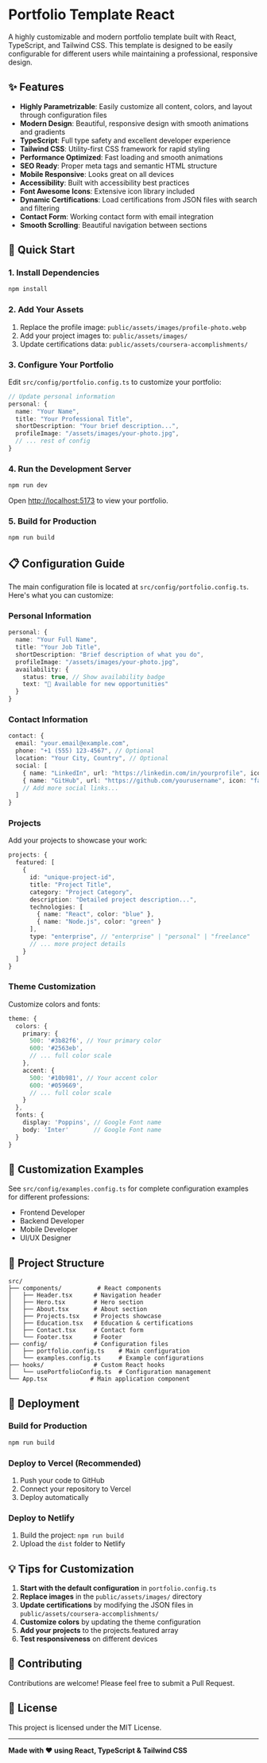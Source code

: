 # Portfolio Template React

A highly customizable and modern portfolio template built with React, TypeScript, and Tailwind CSS. This template is designed to be easily configurable for different users while maintaining a professional, responsive design.

## ✨ Features

- **Highly Parametrizable**: Easily customize all content, colors, and layout through configuration files
- **Modern Design**: Beautiful, responsive design with smooth animations and gradients
- **TypeScript**: Full type safety and excellent developer experience
- **Tailwind CSS**: Utility-first CSS framework for rapid styling
- **Performance Optimized**: Fast loading and smooth animations
- **SEO Ready**: Proper meta tags and semantic HTML structure
- **Mobile Responsive**: Looks great on all devices
- **Accessibility**: Built with accessibility best practices
- **Font Awesome Icons**: Extensive icon library included
- **Dynamic Certifications**: Load certifications from JSON files with search and filtering
- **Contact Form**: Working contact form with email integration
- **Smooth Scrolling**: Beautiful navigation between sections

## 🚀 Quick Start

### 1. Install Dependencies

```bash
npm install
```

### 2. Add Your Assets

1. Replace the profile image: `public/assets/images/profile-photo.webp`
2. Add your project images to: `public/assets/images/`
3. Update certifications data: `public/assets/coursera-accomplishments/`

### 3. Configure Your Portfolio

Edit `src/config/portfolio.config.ts` to customize your portfolio:

```typescript
// Update personal information
personal: {
  name: "Your Name",
  title: "Your Professional Title",
  shortDescription: "Your brief description...",
  profileImage: "/assets/images/your-photo.jpg",
  // ... rest of config
}
```

### 4. Run the Development Server

```bash
npm run dev
```

Open [http://localhost:5173](http://localhost:5173) to view your portfolio.

### 5. Build for Production

```bash
npm run build
```

## 📋 Configuration Guide

The main configuration file is located at `src/config/portfolio.config.ts`. Here's what you can customize:

### Personal Information
```typescript
personal: {
  name: "Your Full Name",
  title: "Your Job Title", 
  shortDescription: "Brief description of what you do",
  profileImage: "/assets/images/your-photo.jpg",
  availability: {
    status: true, // Show availability badge
    text: "🚀 Available for new opportunities"
  }
}
```

### Contact Information
```typescript
contact: {
  email: "your.email@example.com",
  phone: "+1 (555) 123-4567", // Optional
  location: "Your City, Country", // Optional
  social: [
    { name: "LinkedIn", url: "https://linkedin.com/in/yourprofile", icon: "fab fa-linkedin", color: "#0077b5" },
    { name: "GitHub", url: "https://github.com/yourusername", icon: "fab fa-github", color: "#333" },
    // Add more social links...
  ]
}
```

### Projects
Add your projects to showcase your work:

```typescript
projects: {
  featured: [
    {
      id: "unique-project-id",
      title: "Project Title",
      category: "Project Category", 
      description: "Detailed project description...",
      technologies: [
        { name: "React", color: "blue" },
        { name: "Node.js", color: "green" }
      ],
      type: "enterprise", // "enterprise" | "personal" | "freelance"
      // ... more project details
    }
  ]
}
```

### Theme Customization
Customize colors and fonts:

```typescript
theme: {
  colors: {
    primary: {
      500: '#3b82f6', // Your primary color
      600: '#2563eb',
      // ... full color scale
    },
    accent: {
      500: '#10b981', // Your accent color
      600: '#059669',
      // ... full color scale
    }
  },
  fonts: {
    display: 'Poppins', // Google Font name
    body: 'Inter'       // Google Font name
  }
}
```

## 🎨 Customization Examples

See `src/config/examples.config.ts` for complete configuration examples for different professions:
- Frontend Developer
- Backend Developer
- Mobile Developer
- UI/UX Designer

## 📁 Project Structure

```
src/
├── components/          # React components
│   ├── Header.tsx      # Navigation header
│   ├── Hero.tsx        # Hero section
│   ├── About.tsx       # About section  
│   ├── Projects.tsx    # Projects showcase
│   ├── Education.tsx   # Education & certifications
│   ├── Contact.tsx     # Contact form
│   └── Footer.tsx      # Footer
├── config/             # Configuration files
│   ├── portfolio.config.ts    # Main configuration
│   └── examples.config.ts     # Example configurations
├── hooks/              # Custom React hooks
│   └── usePortfolioConfig.ts  # Configuration management
└── App.tsx            # Main application component
```

## 🚀 Deployment

### Build for Production
```bash
npm run build
```

### Deploy to Vercel (Recommended)
1. Push your code to GitHub
2. Connect your repository to Vercel
3. Deploy automatically

### Deploy to Netlify
1. Build the project: `npm run build`
2. Upload the `dist` folder to Netlify

## 💡 Tips for Customization

1. **Start with the default configuration** in `portfolio.config.ts`
2. **Replace images** in the `public/assets/images/` directory
3. **Update certifications** by modifying the JSON files in `public/assets/coursera-accomplishments/`
4. **Customize colors** by updating the theme configuration
5. **Add your projects** to the projects.featured array
6. **Test responsiveness** on different devices

## 🤝 Contributing

Contributions are welcome! Please feel free to submit a Pull Request.

## 📄 License

This project is licensed under the MIT License.

---

**Made with ❤️ using React, TypeScript & Tailwind CSS**
